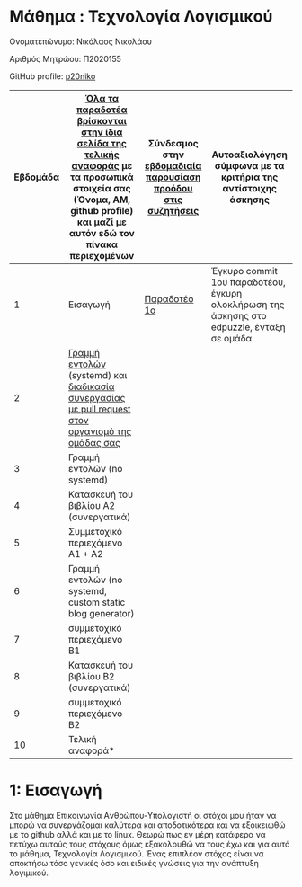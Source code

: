 # Μάθημα : Τεχνολογία Λογισμικού

Ονοματεπώνυμο: Νικόλαος Νικολάου </br>

Αριθμός Μητρώου: Π2020155 </br>

GitHub profile:  [p20niko]([https://github.com/p20niko])

| Εβδομάδα | [Όλα τα παραδοτέα βρίσκονται στην ίδια σελίδα της τελικής αναφοράς](https://epidrome.github.io/teaching/deliverables/) με τα προσωπικά στοιχεία σας (Όνομα, ΑΜ, github profile) και μαζί με αυτόν εδώ τον πίνακα περιεχομένων | Σύνδεσμος στην [εβδομαδιαία παρουσίαση προόδου στις συζητήσεις](https://github.com/courses-ionio/help/discussions/categories/show-and-tell) | Αυτοαξιολόγηση σύμφωνα με τα κριτήρια της αντίστοιχης άσκησης |
| --- | --- | --- | --- |
| 1 | Εισαγωγή | [Παραδοτέο 1ο](https://github.com/courses-ionio/sw/discussions/1221) |Έγκυρο commit 1ου παραδοτέου, έγκυρη ολοκλήρωση της άσκησης στο edpuzzle, ένταξη σε ομάδα |
| 2 | [Γραμμή εντολών](https://epidrome.github.io/teaching/cli) (systemd) και [διαδικασία συνεργασίας με pull request στον οργανισμό της ομάδας σας](https://epidrome.github.io/teaching/team) | | |
| 3 | Γραμμή εντολών (no systemd) | | |
| 4 | Κατασκευή του βιβλίου Α2 (συνεργατικά) | | |
| 5 | Συμμετοχικό περιεχόμενο A1 + A2 | | |
| 6 | Γραμμή εντολών (no systemd, custom static blog generator) | | |
| 7 | συμμετοχικό περιεχόμενο B1 | | |
| 8 | Κατασκευή του βιβλίου Β2 (συνεργατικά) | | |
| 9 | συμμετοχικό περιεχόμενο B2 | | |
| 10 | Τελική αναφορά* | | |


# 1: Εισαγωγή
Στο μάθημα Eπικοινωνία Aνθρώπου-Yπολογιστή οι στόχοι μου ήταν να μπορώ να συνεργάζομαι καλύτερα και αποδοτικότερα και να εξοικειωθώ με το github αλλά και με το linux. Θεωρώ πως εν μέρη κατάφερα να πετύχω αυτούς τους στόχους όμως εξακολουθώ να τους έχω και για αυτό το μάθημα, Τεχνολογία Λογισμικού. Ένας επιπλέον στόχος είναι να αποκτήσω τόσο γενικές όσο και ειδικές γνώσεις για την ανάπτυξη λογιμικού.
